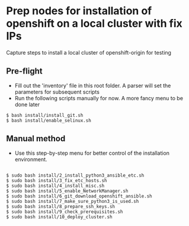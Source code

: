 # Prep nodes for installation of openshift on a local cluster with fix IPs

Capture steps to install a local cluster of openshift-origin for testing

## Pre-flight

* Fill out the 'inventory' file in this root folder. A parser will set the parameters for subsequent scripts
* Run the following scripts manually for now. A more fancy menu to be done later

```
$ bash install/install_git.sh
$ bash install/enable_selinux.sh

```

## Manual method

* Use this step-by-step menu for better control of the installation environment.

```

$ sudo bash install/2_install_python3_ansible_etc.sh
$ sudo bash install/3_fix_etc_hosts.sh
$ sudo bash install/4_install_misc.sh
$ sudo bash install/5_enable_NetworkManager.sh
$ sudo bash install/6_git_download_openshift_ansible.sh
$ sudo bash install/7_make_sure_python3_is_used.sh
$ sudo bash install/8_prepare_ssh_keys.sh
$ sudo bash install/9_check_prerequisites.sh
$ sudo bash install/10_deploy_cluster.sh

```
